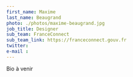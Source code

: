 ```yaml
---
first_name: Maxime
last_name: Beaugrand
photo: ./photos/maxime-beaugrand.jpg
job_title: Designer
sub_team: FranceConnect
sub_team_link: https://franceconnect.gouv.fr
twitter:
e-mail :
---
```


Bio à venir
